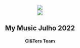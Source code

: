 
<center>
<img src="src/assets/toReadme/mymusic.png" >
</center>

<center>
<img src="src/assets/toReadme/music-head-phones.gif">

</center>


<center><h2>My Music Julho 2022</h2>   </center>
<center><h4> CI&Ters Team </h4>   </center>